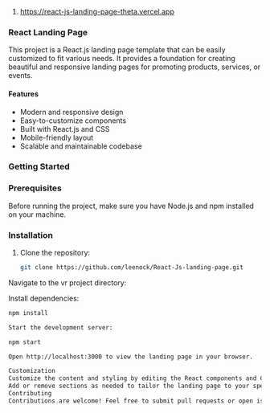 1. https://react-js-landing-page-theta.vercel.app


### React Landing Page

This project is a React.js landing page template that can be easily customized to fit various needs. It provides a foundation for creating beautiful and responsive landing pages for promoting products, services, or events.

#### Features

- Modern and responsive design
- Easy-to-customize components
- Built with React.js and CSS
- Mobile-friendly layout
- Scalable and maintainable codebase

### Getting Started

### Prerequisites

Before running the project, make sure you have Node.js and npm installed on your machine.

### Installation

1. Clone the repository:

   ```sh
   git clone https://github.com/leenock/React-Js-landing-page.git
Navigate to the vr project directory:

Install dependencies:

 ```sh
npm install

Start the development server:

npm start

Open http://localhost:3000 to view the landing page in your browser.

Customization
Customize the content and styling by editing the React components and CSS files in the src directory.
Add or remove sections as needed to tailor the landing page to your specific requirements.
Contributing
Contributions are welcome! Feel free to submit pull requests or open issues for any bugs or feature requests.
